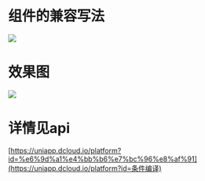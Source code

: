 # 组件的兼容写法



![](https://yanxuan.nosdn.127.net/04d952f73e0bbed2a90584f63aae152e.png)

# 效果图

![](https://yanxuan.nosdn.127.net/c78670f1a797d4db1385af7b4b7ed29a.png)

# 详情见api

[https://uniapp.dcloud.io/platform?id=%e6%9d%a1%e4%bb%b6%e7%bc%96%e8%af%91](https://uniapp.dcloud.io/platform?id=条件编译)